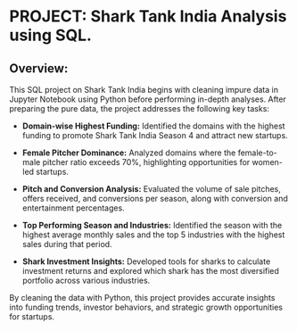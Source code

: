 # PROJECT:  Shark Tank India Analysis using SQL.

## Overview:
This SQL project on Shark Tank India begins with cleaning impure data in Jupyter Notebook using Python before performing in-depth analyses. After preparing the pure data, the project addresses the following key tasks:

- **Domain-wise Highest Funding:** Identified the domains with the highest funding to promote Shark Tank India Season 4 and attract new startups.

- **Female Pitcher Dominance:** Analyzed domains where the female-to-male pitcher ratio exceeds 70%, highlighting opportunities for women-led startups.

- **Pitch and Conversion Analysis:** Evaluated the volume of sale pitches, offers received, and conversions per season, along with conversion and entertainment percentages.

- **Top Performing Season and Industries:** Identified the season with the highest average monthly sales and the top 5 industries with the highest sales during that period.

- **Shark Investment Insights:** Developed tools for sharks to calculate investment returns and explored which shark has the most diversified portfolio across various industries.

By cleaning the data with Python, this project provides accurate insights into funding trends, investor behaviors, and strategic growth opportunities for startups. 